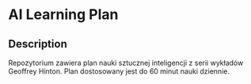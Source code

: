 # AI Learning Plan

## Description
Repozytorium zawiera plan nauki sztucznej inteligencji z serii wykładów Geoffrey Hinton. 
Plan dostosowany jest do 60 minut nauki dziennie.
